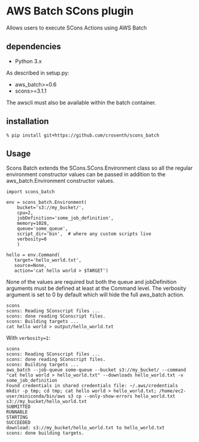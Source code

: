 # AWS Batch SCons plugin

Allows users to execute SCons Actions using AWS Batch

## dependencies

* Python 3.x

As described in setup.py:

* aws_batch>=0.6
* scons>=3.1.1

The awscli must also be available within the batch container.

## installation

```
% pip install git+https://github.com/crosenth/scons_batch
```

## Usage

Scons Batch extends the SCons.SCons.Environment class so all the regular
environment constructor values can be passed in addition to the 
aws_batch.Environment constructor values.

```
import scons_batch

env = scons_batch.Environment(
    bucket='s3://my_bucket/',
    cpu=2,
    jobDefinition='some_job_definition',
    memory=1028,
    queue='some_queue',
    script_dir='bin',  # where any custom scripts live
    verbosity=0
    )

hello = env.Command(
   target='hello_world.txt',
   source=None,
   action='cat hello world > $TARGET')
```

None of the values are required but both the queue and jobDefinition arguments
must be defined at least at the Command level.  The verbosity argument is set
to 0 by default which will hide the full aws_batch action.

```
scons
scons: Reading SConscript files ...
scons: done reading SConscript files.
scons: Building targets ...
cat hello world > output/hello_world.txt
```

With `verbosity=1`:

```
scons
scons: Reading SConscript files ...
scons: done reading SConscript files.
scons: Building targets ...
aws_batch --job-queue some-queue --bucket s3://my_bucket/ --command "cat hello world > hello_world.txt" --downloads hello_world.txt -v some_job_definition
Found credentials in shared credentials file: ~/.aws/credentials
mkdir -p tmp; cd tmp; cat hello world > hello_world.txt; /home/ec2-user/miniconda/bin/aws s3 cp --only-show-errors hello_world.txt s3://my_bucket/hello_world.txt
SUBMITTED
RUNNABLE
STARTING
SUCCEEDED
download: s3://my_bucket/hello_world.txt to hello_world.txt
scons: done building targets.
```

